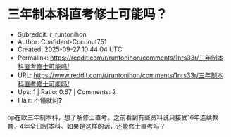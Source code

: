 # 三年制本科直考修士可能吗？

- Subreddit: r_runtonihon
- Author: Confident-Coconut751
- Created: 2025-09-27 10:44:04 UTC
- Permalink: https://reddit.com/r/runtonihon/comments/1nrs33r/三年制本科直考修士可能吗/
- URL: https://www.reddit.com/r/runtonihon/comments/1nrs33r/三年制本科直考修士可能吗/
- Ups: 1 | Ratio: 0.67 | Comments: 2
- Flair: 不懂就问❓


op在欧三年制本科，想了解修士直考。之前看到有些资料说只接受16年连续教育，4年全日制本科。如果是这样的话，还能修士直考吗？

